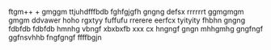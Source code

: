 ftgm++
+
gmggm
ttjuhdfffbdb
fghfgjgfh
gngng
defsx
rrrrrrt
ggmgmgm
gmgm
ddvawer
hoho
rgxtyy
fuffufu
rrerere
eerfcx
tyityity
fhbhn
gngng
fdbfdb
fdbfdb
hmnhg
vbngf
xbxbxfb
xxx cx
hngngf
gngn
mhhgmhg
gngfngf
ggfnsvhhb
fngfgngf
ffffbgjn
